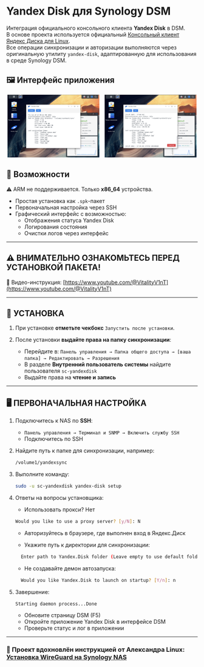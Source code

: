 # Yandex Disk для Synology DSM

Интеграция официального консольного клиента **Yandex Disk** в DSM.  
В основе проекта используется официальный [Консольный клиент Яндекс Диска для Linux](https://yandex.ru/support/yandex-360/customers/disk/desktop/linux/ru/).  
Все операции синхронизации и авторизации выполняются через оригинальную утилиту `yandex-disk`, адаптированную для использования в среде Synology DSM.

## 🖼 Интерфейс приложения  

<p align="center">
  <img src="screenshots/yad1.png" width="48%" style="margin-right: 2%;" />
  <img src="screenshots/yad2.png" width="48%" />
</p>

## 🔧 Возможности
⚠️ ARM не поддерживается. Только  **x86_64** устройства.
- Простая установка как `.spk`-пакет
- Первоначальная настройка через SSH
- Графический интерфейс с возможностью:
   - Отображения статуса Yandex Disk
   - Логирования состояния
   - Очистки логов через интерфейс  

---

## ⚠️ ВНИМАТЕЛЬНО ОЗНАКОМЬТЕСЬ ПЕРЕД УСТАНОВКОЙ ПАКЕТА!

🎥 Видео-инструкция: [https://www.youtube.com/@VitalityV1nT](https://www.youtube.com/@VitalityV1nT)

---

## 🔧 УСТАНОВКА

1. При установке **отметьте чекбокс** `Запустить после установки`.

2. После установки **выдайте права на папку синхронизации**:
   - Перейдите в: `Панель управления → Папка общего доступа → [ваша папка] → Редактировать → Разрешения`
   - В разделе **Внутренний пользователь системы** найдите пользователя `sc-yandexdisk`
   - Выдайте права на **чтение и запись**

---

## 🖥 ПЕРВОНАЧАЛЬНАЯ НАСТРОЙКА

1. Подключитесь к NAS по **SSH**:
   - `Панель управления → Терминал и SNMP → Включить службу SSH`
   - Подключитесь по SSH

2. Найдите путь к папке для синхронизации, например:
   ```bash
   /volume1/yandexsync

3. Выполните команду:
   ```bash
   sudo -u sc-yandexdisk yandex-disk setup

4. Ответы на вопросы установщика:
   - Использовать прокси? Нет
   ```bash
   Would you like to use a proxy server? [y/N]: N
   ```
  
   - Авторизуйтесь в браузере, где выполнен вход в Яндекс.Диск 
   
   - Укажите путь к директории для синхронизации:
   ```bash
     Enter path to Yandex.Disk folder (Leave empty to use default folder '/var/packages/YandexDisk/home/Yandex.Disk'): /volume1/yandexsync
   ```
   
   - Не создавайте демон автозапуска:
   ```bash
     Would you like Yandex.Disk to launch on startup? [Y/n]: n
   ```

5. Завершение:
   ```bash
   Starting daemon process...Done
   ```

   - Обновите страницу DSM (F5)
   - Откройте приложение Yandex Disk в интерфейсе DSM
   - Проверьте статус и лог в приложении

---

### 🙏 Проект вдохновлён инструкцией от Александра Linux: [Установка WireGuard на Synology NAS](https://bafista.ru/ustanovka-wireguard-na-synology-nas-v-dsm-7-i-dsm-6/)
